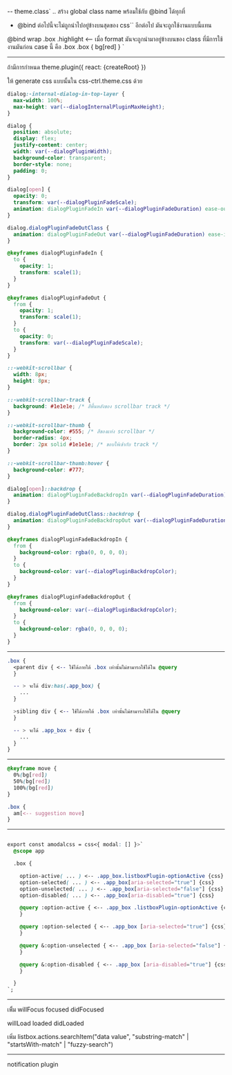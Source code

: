 -- theme.class`
.. สร้าง global class name พร้อมใช้กับ @bind ได้ทุกที่

- @bind ต่อไปนี้จะไม่ถูกนำไปอยู่ข้างบนสุดของ css`` อีกต่อไป มันจะถูกใช้งานแบบนี้แทน

@bind wrap .box .highlight <-- เมื่อ format มันจะถูกนำมาอยู่ข้างบนของ class ที่มีการใช้งานมันก่อน case นี้ คือ .box
.box {
bg[red]
}
`

---

ถ้ามีการกำหนด theme.plugin({
react: {createRoot}
})

ให้ generate css แบบนั้นใน css-ctrl.theme.css ด้วย

```css
dialog:-internal-dialog-in-top-layer {
  max-width: 100%;
  max-height: var(--dialogInternalPluginMaxHeight);
}

dialog {
  position: absolute;
  display: flex;
  justify-content: center;
  width: var(--dialogPluginWidth);
  background-color: transparent;
  border-style: none;
  padding: 0;
}

dialog[open] {
  opacity: 0;
  transform: var(--dialogPluginFadeScale);
  animation: dialogPluginFadeIn var(--dialogPluginFadeDuration) ease-out forwards;
}

dialog.dialogPluginFadeOutClass {
  animation: dialogPluginFadeOut var(--dialogPluginFadeDuration) ease-in forwards;
}

@keyframes dialogPluginFadeIn {
  to {
    opacity: 1;
    transform: scale(1);
  }
}

@keyframes dialogPluginFadeOut {
  from {
    opacity: 1;
    transform: scale(1);
  }
  to {
    opacity: 0;
    transform: var(--dialogPluginFadeScale);
  }
}

::-webkit-scrollbar {
  width: 8px;
  height: 8px;
}

::-webkit-scrollbar-track {
  background: #1e1e1e; /* สีพื้นหลังของ scrollbar track */
}

::-webkit-scrollbar-thumb {
  background-color: #555; /* สีของแท่ง scrollbar */
  border-radius: 4px;
  border: 2px solid #1e1e1e; /* ขอบให้เข้ากับ track */
}

::-webkit-scrollbar-thumb:hover {
  background-color: #777;
}

dialog[open]::backdrop {
  animation: dialogPluginFadeBackdropIn var(--dialogPluginFadeDuration) ease-out forwards;
}

dialog.dialogPluginFadeOutClass::backdrop {
  animation: dialogPluginFadeBackdropOut var(--dialogPluginFadeDuration) ease-in forwards;
}

@keyframes dialogPluginFadeBackdropIn {
  from {
    background-color: rgba(0, 0, 0, 0);
  }
  to {
    background-color: var(--dialogPluginBackdropColor);
  }
}

@keyframes dialogPluginFadeBackdropOut {
  from {
    background-color: var(--dialogPluginBackdropColor);
  }
  to {
    background-color: rgba(0, 0, 0, 0);
  }
}
```

---

```css
.box {
  <parent div { <-- ใช้ได้ภายใต้ .box เท่านั้นไม่สามารถใช้ได้ใน @query
  }

  -- > จะได้ div:has(.app_box) {
    ...
  }

  >sibling div { <-- ใช้ได้ภายใต้ .box เท่านั้นไม่สามารถใช้ได้ใน @query
  }

  -- > จะได้ .app_box + div {
    ...
  }
}
```

---

```css
@keyframe move {
  0%(bg[red])
  50%(bg[red])
  100%(bg[red])
}

.box {
  am[<-- suggestion move]
}
```

---

```css

export const amodalcss = css<{ modal: [] }>`
  @scope app

  .box {

    option-active( ... ) <-- .app_box.listboxPlugin-optionActive {css}
    option-selected( ... ) <-- .app_box[aria-selected="true"] {css}
    option-unselected( ... ) <-- .app_box[aria-selected="false"] {css}
    option-disabled( ... ) <-- .app_box[aria-disabled="true"] {css}

    @query :option-active { <-- .app_box .listboxPlugin-optionActive {css}
    }

    @query :option-selected { <-- .app_box [aria-selected="true"] {css}
    }

    @query &:option-unselected { <-- .app_box [aria-selected="false"] {css}
    }

    @query &:option-disabled { <-- .app_box [aria-disabled="true"] {css}
    }

  }
`;

```

---

เพิิ่ม
willFocus
focused
didFocused

willLoad
loaded
didLoaded

เพิ่ม listbox.actions.searchItem("data value", "substring-match" | "startsWith-match" | "fuzzy-search")


---

notification plugin